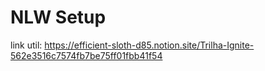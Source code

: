 # NLW Setup

link util:
https://efficient-sloth-d85.notion.site/Trilha-Ignite-562e3516c7574fb7be75ff01fbb41f54